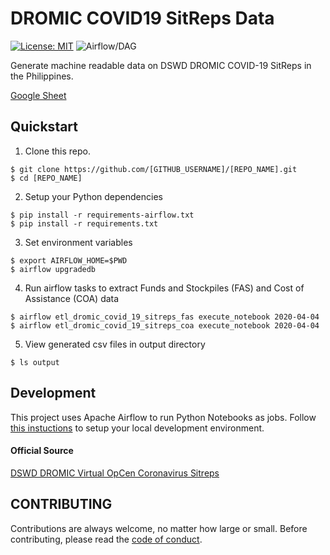 # DROMIC COVID19 SitReps Data

[![License: MIT](https://img.shields.io/badge/License-MIT-blue.svg)](https://raw.githubusercontent.com/altcoder/[REPO_NAME]/master/LICENSE)
![Airflow/DAG](https://github.com/altcoder/dromic-covid19-sitreps/workflows/Airflow/DAG/badge.svg)

Generate machine readable data on DSWD DROMIC COVID-19 SitReps in the Philippines.

[Google Sheet](https://docs.google.com/spreadsheets/d/1eS44h4aIvjXspFFnTd3rEepKaL0nQNcMX_Z8Jnfclp4/edit?usp=sharing)

## Quickstart

1. Clone this repo.

```
$ git clone https://github.com/[GITHUB_USERNAME]/[REPO_NAME].git
$ cd [REPO_NAME]
```

2. Setup your Python dependencies

``` 
$ pip install -r requirements-airflow.txt
$ pip install -r requirements.txt
```

3. Set environment variables

```
$ export AIRFLOW_HOME=$PWD
$ airflow upgradedb
```

4. Run airflow tasks to extract Funds and Stockpiles (FAS) and Cost of Assistance (COA) data
```
$ airflow etl_dromic_covid_19_sitreps_fas execute_notebook 2020-04-04
$ airflow etl_dromic_covid_19_sitreps_coa execute_notebook 2020-04-04
```

5. View generated csv files in output directory 

```
$ ls output
```

## Development

This project uses Apache Airflow to run Python Notebooks as jobs. Follow [this instuctions](docs/SETUP.md) to setup your local development environment. 

#### Official Source 

[DSWD DROMIC Virtual OpCen Coronavirus Sitreps](https://dromic.dswd.gov.ph/coronavirus-disease-covid-19-31-dec-2019/)


## CONTRIBUTING

Contributions are always welcome, no matter how large or small. Before contributing,
please read the [code of conduct](.github/CODE_OF_CONDUCT.md).
